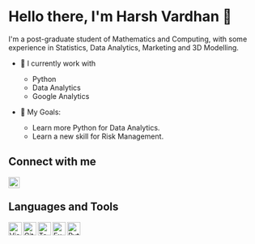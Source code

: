 # Hello there, I'm Harsh Vardhan 👋

I'm a post-graduate student of Mathematics and Computing, with some experience in Statistics, Data Analytics, Marketing and 3D Modelling.

- 🌱 I currently work with
  - Python  
  - Data Analytics
  - Google Analytics

- 🥅 My Goals:  
  - Learn more Python for Data Analytics.
  - Learn a new skill for Risk Management.

## Connect with me

[<img align="left" alt="codeSTACKr | LinkedIn" width="22px" src="https://cdn.jsdelivr.net/npm/simple-icons@v3/icons/linkedin.svg" />][linkedin]

<br/>

## Languages and Tools

<img align="left" alt="Visual Studio Code" width="26px" src="https://cdn.jsdelivr.net/npm/simple-icons@6.5.0/icons/visualstudiocode.svg"/>
<img align="left" alt="GitHub" width="26px" src="https://cdn.jsdelivr.net/npm/simple-icons@6.5.0/icons/github.svg" />
<img align="left" alt="Tableau" width="26px" src="https://cdn.jsdelivr.net/npm/simple-icons@7.5.0/icons/tableau.svg" />
<img align="left" alt="Excel" width="26px" src="https://cdn.jsdelivr.net/npm/simple-icons@7.5.0/icons/microsoftexcel.svg" />
<img align="left" alt="Python" width="26px" src="https://cdn.jsdelivr.net/npm/simple-icons@7.5.0/icons/python.svg" />
<br />
<br />

[linkedin]: https://www.linkedin.com/in/harsh-vardhan-242a201a9/
